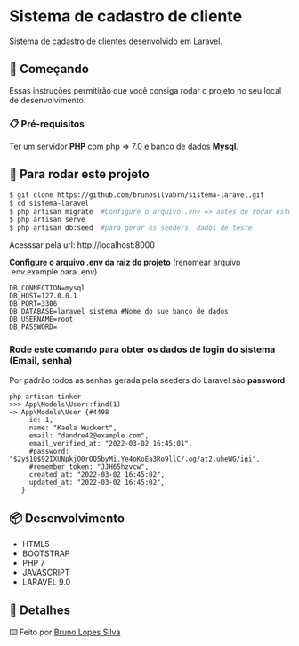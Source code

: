 # Sistema de cadastro de cliente
Sistema de cadastro de clientes desenvolvido em Laravel.

## 🚀 Começando

Essas instruções permitirão que você consiga rodar o projeto no seu local de desenvolvimento.

### 📋 Pré-requisitos

Ter um servidor **PHP** com php => 7.0 e banco de dados **Mysql**.

## 🔧 Para rodar este projeto
```bash
$ git clone https://github.com/brunosilvabrn/sistema-laravel.git
$ cd sistema-laravel
$ php artisan migrate  #Configure o arquivo .env => antes de rodar este comando verifique sua configuracao com banco em .env
$ php artisan serve
$ php artisan db:seed  #para gerar os seeders, dados de teste
```
Acesssar pela url: http://localhost:8000

**Configure o arquivo .env da raiz do projeto** (renomear arquivo .env.example para .env)
```
DB_CONNECTION=mysql
DB_HOST=127.0.0.1
DB_PORT=3306
DB_DATABASE=laravel_sistema #Nome do sue banco de dados
DB_USERNAME=root
DB_PASSWORD=

```

### Rode este comando para obter os dados de login do sistema (Email, senha)
Por padrão todos as senhas gerada pela seeders do Laravel são **password**
```
php artisan tinker 
>>> App\Models\User::find(1)
=> App\Models\User {#4498
     id: 1,
     name: "Kaela Wuckert",
     email: "dandre42@example.com",
     email_verified_at: "2022-03-02 16:45:01",
     #password: "$2y$10$92IXUNpkjO0rOQ5byMi.Ye4oKoEa3Ro9llC/.og/at2.uheWG/igi",
     #remember_token: "JJH65hzvcw",
     created_at: "2022-03-02 16:45:02",
     updated_at: "2022-03-02 16:45:02",
   }

```
## 📦 Desenvolvimento

- HTML5
- BOOTSTRAP
- PHP 7
- JAVASCRIPT 
- LARAVEL 9.0

## 🎁 Detalhes

⌨️ Feito por [Bruno Lopes Silva](https://github.com/brunosilvabrn) 
